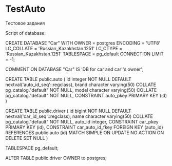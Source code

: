 # TestAuto
Тестовое задания 




Script of database: 


CREATE DATABASE "Car"
    WITH 
    OWNER = postgres
    ENCODING = 'UTF8'
    LC_COLLATE = 'Russian_Kazakhstan.1251'
    LC_CTYPE = 'Russian_Kazakhstan.1251'
    TABLESPACE = pg_default
    CONNECTION LIMIT = -1;

COMMENT ON DATABASE "Car"
    IS 'DB for car and car''s owner';
    
CREATE TABLE public.auto
(
    id integer NOT NULL DEFAULT nextval('auto_id_seq'::regclass),
    brand character varying(50) COLLATE pg_catalog."default" NOT NULL,
    model character varying(50) COLLATE pg_catalog."default" NOT NULL,
    CONSTRAINT auto_pkey PRIMARY KEY (id)
)
    
CREATE TABLE public.driver
(
    id bigint NOT NULL DEFAULT nextval('car_id_seq'::regclass),
    name character varying(50) COLLATE pg_catalog."default" NOT NULL,
    auto_id integer,
    CONSTRAINT car_pkey PRIMARY KEY (id),
    CONSTRAINT car_auto_id_fkey FOREIGN KEY (auto_id)
        REFERENCES public.auto (id) MATCH SIMPLE
        ON UPDATE NO ACTION
        ON DELETE SET NULL
)

TABLESPACE pg_default;

ALTER TABLE public.driver
    OWNER to postgres;
